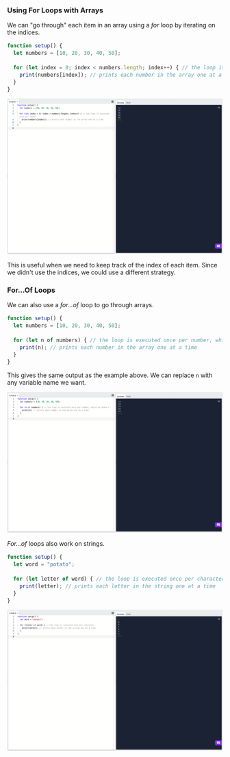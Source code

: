 ### Using For Loops with Arrays

We can "go through" each item in an array using a *for* loop by iterating on the indices.

```js
function setup() {
  let numbers = [10, 20, 30, 40, 50]; 

  for (let index = 0; index < numbers.length; index++) { // the loop is executed once per index
    print(numbers[index]); // prints each number in the array one at a time
  }
}
```

![](../../Images/For_Loop1.png)

This is useful when we need to keep track of the index of each item. Since we didn't use the indices, we could use a different strategy.

### For...Of Loops

We can also use a *for...of* loop to go through arrays.

```js
function setup() {
  let numbers = [10, 20, 30, 40, 50]; 

  for (let n of numbers) { // the loop is executed once per number, which we named n
    print(n); // prints each number in the array one at a time
  }
}
```
This gives the same output as the example above. We can replace `n` with any variable name we want.

![](../../Images/For_Of_Loop_1.png)

*For...of* loops also work on strings.

```js
function setup() {
  let word = "potato";

  for (let letter of word) { // the loop is executed once per character 
    print(letter); // prints each letter in the string one at a time
  }
}
```

![](../../Images/For_Of_Loop_2.png)

